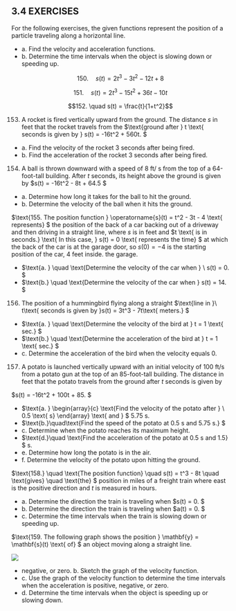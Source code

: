 ## **3.4 EXERCISES**

For the following exercises, the given functions represent the position of a particle traveling along a horizontal line.

- a. Find the velocity and acceleration functions.
- b. Determine the time intervals when the object is slowing down or speeding up.

$$150. \quad s(t) = 2t^3 - 3t^2 - 12t + 8$$

$$151. \quad s(t) = 2t^3 - 15t^2 + 36t - 10t$$

$$152. \quad s(t) = \frac{t}{1+t^2}$$

153. A rocket is fired vertically upward from the ground. The distance *s* in feet that the rocket travels from the  $\text{ground after } t \text{ seconds is given by } s(t) = -16t^2 + 560t. $ 

- a. Find the velocity of the rocket 3 seconds after being fired.
- b. Find the acceleration of the rocket 3 seconds after being fired.

154. A ball is thrown downward with a speed of 8 ft/ s from the top of a 64-foot-tall building. After *t* seconds, its height above the ground is given by  $s(t) = -16t^2 - 8t + 64.5 $ 

- a. Determine how long it takes for the ball to hit the ground.
- b. Determine the velocity of the ball when it hits the ground.

 $\text{155. The position function } \operatorname{s}(t) = t^2 - 3t - 4 \text{ represents} $ the position of the back of a car backing out of a driveway and then driving in a straight line, where *s* is in feet and  $t \text{ is in seconds.} \text{ In this case, } s(t) = 0 \text{ represents the time} $ at which the back of the car is at the garage door, so  $s(0) = -4$  is the starting position of the car, 4 feet inside. the garage.

- $\text{a. } \quad \text{Determine the velocity of the car when } \ s(t) = 0. $
- $\text{b.} \quad \text{Determine the velocity of the car when } s(t) = 14. $

156. The position of a hummingbird flying along a straight  $\text{line in }\ t\text{ seconds is given by }s(t) = 3t^3 - 7t\text{ meters.} $ 

- $\text{a. } \quad \text{Determine the velocity of the bird at } t = 1 \text{ sec.} $
- $\text{b.} \quad \text{Determine the acceleration of the bird at } t = 1 \text{ sec.} $
- c. Determine the acceleration of the bird when the velocity equals 0.

157. A potato is launched vertically upward with an initial velocity of 100 ft/s from a potato gun at the top of an 85-foot-tall building. The distance in feet that the potato travels from the ground after *t* seconds is given by

 $s(t) = -16t^2 + 100t + 85. $ 

- $\text{a. } \begin{array}{c} \text{Find the velocity of the potato after } \ 0.5 \text{ s} \end{array} \text{ and } $ 5.75 s.
- $\text{b.}\quad\text{Find the speed of the potato at 0.5 s and 5.75 s.} $
- c. Determine when the potato reaches its maximum height.
- $\text{d.}\quad \text{Find the acceleration of the potato at 0.5 s and 1.5} $ s.
- e. Determine how long the potato is in the air.
- f. Determine the velocity of the potato upon hitting the ground.

 $\text{158.} \quad \text{The position function} \quad s(t) = t^3 - 8t \quad \text{gives} \quad \text{the} $ position in miles of a freight train where east is the positive direction and *t* is measured in hours.

- a. Determine the direction the train is traveling when  $s(t) = 0. $
- b. Determine the direction the train is traveling when  $a(t) = 0. $
- c. Determine the time intervals when the train is slowing down or speeding up.

 $\text{159. The following graph shows the position } \mathbf{y} = \mathbf{s}(t) \text{ of} $ an object moving along a straight line.

![](_page_0_Figure_34.jpeg)

- negative, or zero. b. Sketch the graph of the velocity function.
- c. Use the graph of the velocity function to determine the time intervals when the acceleration is positive, negative, or zero.
- d. Determine the time intervals when the object is speeding up or slowing down.